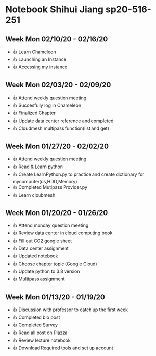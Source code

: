 # Notebook Shihui Jiang sp20-516-251

## Week Mon 02/10/20 - 02/16/20
* :+1: Learn Chameleon
* :+1: Launching an Instance
* :+1: Accessing my instance

## Week Mon 02/03/20 - 02/09/20

* :+1: Attend weekly question meeting
* :+1: Succesfully log in Chameleon
* :+1: Finalized Chapter
* :+1: Update data center reference and completed
* :+1: Cloudmesh multipass function(list and get) 



## Week Mon 01/27/20 - 02/02/20

* :+1: Attend weekly question meeting
* :+1: Read & Learn python 
* :+1: Create LearnPython.py to practice and create dictionary for mycomputer(os,HDD,Memory)
* :+1: Completed Mutipass Provider.py
* :+1: Learn cloubmesh 


## Week Mon 01/20/20 - 01/26/20

* :+1: Attend monday question meeting
* :+1: Review data center in cloud computing book
* :+1: Fill out CO2 google sheet
* :+1: Data center assignment
* :+1: Updated notebook
* :+1: Choose chapter topic (Google Cloud)
* :+1: Update python to 3.8 version
* :+1: Multipass assignment

## Week Mon 01/13/20 - 01/19/20

* :+1: Discussion with professor to catch up the first week
* :+1: Completed bio post 
* :+1: Completed Survey
* :+1: Read all post on Piazza 
* :+1: Review lecture notebook 
* :+1: Download Required tools and set up account



